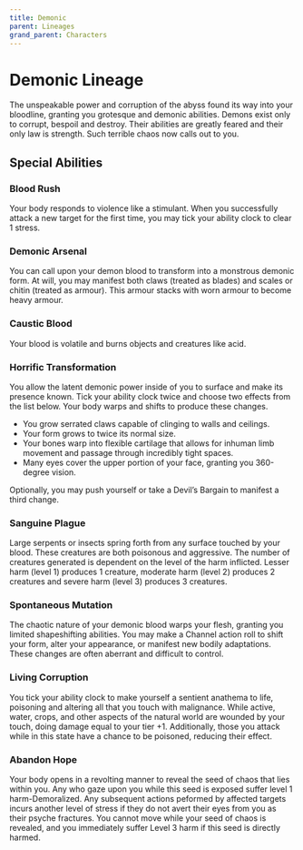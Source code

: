 ```yaml
---
title: Demonic
parent: Lineages
grand_parent: Characters
---
```


# Demonic Lineage
The unspeakable power and corruption of the abyss found its way into your bloodline, granting you grotesque and demonic abilities. Demons exist only to corrupt, bespoil and destroy. Their abilities are greatly feared and their only law is strength. Such terrible chaos now calls out to you.

## Special Abilities

### Blood Rush
Your body responds to violence like a stimulant. When you successfully attack a new target for the first time, you may tick your ability clock to clear 1 stress.

### Demonic Arsenal
You can call upon your demon blood to transform into a monstrous demonic form. At will, you may manifest both claws (treated as blades) and scales or chitin (treated as armour). This armour stacks with worn armour to become heavy armour.

### Caustic Blood
Your blood is volatile and burns objects and creatures like acid.

### Horrific Transformation
You allow the latent demonic power inside of you to surface and make its presence known. Tick your ability clock twice and choose two effects from the list below. Your body warps and shifts to produce these changes.
* You grow serrated claws capable of clinging to walls and ceilings.
* Your form grows to twice its normal size.
* Your bones warp into flexible cartilage that allows for inhuman limb movement and passage through incredibly tight spaces.
* Many eyes cover the upper portion of your face, granting you 360-degree vision.

Optionally, you may push yourself or take a Devil’s Bargain to manifest a third change.

### Sanguine Plague
Large serpents or insects spring forth from any surface touched by your blood. These creatures are both poisonous and aggressive. The number of creatures generated is dependent on the level of the harm inflicted. Lesser harm (level 1) produces 1 creature, moderate harm (level 2) produces 2 creatures and severe harm (level 3) produces 3 creatures.

### Spontaneous Mutation
The chaotic nature of your demonic blood warps your flesh, granting you limited shapeshifting abilities. You may make a Channel action roll to shift your form, alter your appearance, or manifest new bodily adaptations. These changes are often aberrant and difficult to control.

### Living Corruption
You tick your ability clock to make yourself a sentient anathema to life, poisoning and altering all that you touch with malignance. While active, water, crops, and other aspects of the natural world are wounded by your touch, doing damage equal to your tier +1. Additionally, those you attack while in this state have a chance to be poisoned, reducing their effect.

### Abandon Hope
Your body opens in a revolting manner to reveal the seed of chaos that lies within you. Any who gaze upon you while this seed is exposed suffer level 1 harm-Demoralized. Any subsequent actions peformed by affected targets incurs another level of stress if they do not avert their eyes from you as their psyche fractures. You cannot move while your seed of chaos is revealed, and you immediately suffer Level 3 harm if this seed is directly harmed.
